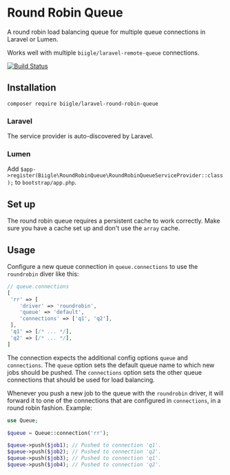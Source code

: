 # Round Robin Queue

A round robin load balancing queue for multiple queue connections in Laravel or Lumen.

Works well with multiple `biigle/laravel-remote-queue` connections.

[![Build Status](https://travis-ci.org/biigle/laravel-round-robin-queue.svg)](https://travis-ci.org/biigle/laravel-round-robin-queue)

## Installation

```
composer require biigle/laravel-round-robin-queue
```

### Laravel

The service provider is auto-discovered by Laravel.

### Lumen

Add `$app->register(Biigle\RoundRobinQueue\RoundRobinQueueServiceProvider::class);` to `bootstrap/app.php`.

## Set up

The round robin queue requires a persistent cache to work correctly. Make sure you have a cache set up and don't use the `array` cache.

## Usage

Configure a new queue connection in `queue.connections` to use the `roundrobin` diver like this:

```php
// queue.connections
[
 'rr' => [
    'driver' => 'roundrobin',
    'queue' => 'default',
    'connections' => ['q1', 'q2'],
 ],
 'q1' => [/* ... */],
 'q2' => [/* ... */],
]
```

The connection expects the additional config options `queue` and `connections`. The `queue` option sets the default queue name to which new jobs should be pushed. The `connections` option sets the other queue connections that should be used for load balancing.

Whenever you push a new job to the queue with the `roundrobin` driver, it will forward it to one of the connections that are configured in `connections`, in a round robin fashion. Example:

```php
use Queue;

$queue = Queue::connection('rr');

$queue->push($job1); // Pushed to connection 'q1'.
$queue->push($job2); // Pushed to connection 'q2'.
$queue->push($job3); // Pushed to connection 'q1'.
$queue->push($job4); // Pushed to connection 'q2'.
```
